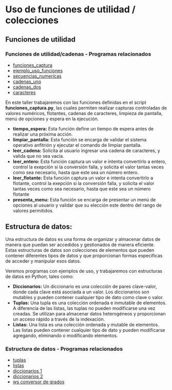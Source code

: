 # Uso de funciones de utilidad / colecciones

## Funciones de utilidad

### Funciones de utilidad/cadenas - Programas relacionados

* [funciones_captura](funciones_captura.py)
* [ejemplo_uso_funciones](1_ejemplo_uso_funciones.py)
* [secuencias_numericas](2_secuencias_numericas.py)
* [cadenas_uno](3_cadenas_uno.py)
* [cadenas_dos](4_cadenas_dos.py)
* [caracteres](5_caracteres.py)


En este taller trabajaremos con las funciones definidas en el script **funciones_captura.py**, las cuales permiten realizar capturas controladas de valores numéricos, flotantes, cadenas de caracteres, limpieza de pantalla, menú de opciones y espera en la ejecución.

* **tiempo_espera:** Esta función define un tiempo de espera antes de realizar una próxima acción.
* **limpiar_pantalla:** Esta función se encarga de validar el sistema operativo anfitrión y ejecutar el comando de limpiar pantalla.
* **leer_cadena:** Solicita al usuario ingresar una cadena de caracteres, y valida que no sea vacía.
* **leer_entero:** Esta función captura un valor e intenta convertirlo a entero, control la exepción si la conversión falla, y solicita el valor tantas veces como sea necesario, hasta que este sea un número entero.
* **leer_flotante:** Esta función captura un valor e intenta convertirlo a flotante, control la exepción si la conversión falla, y solicita el valor tantas veces como sea necesario, hasta que este sea un número flotante
* **presenta_menu:** Esta función se encarga de presentar un menú de opciones al usuario y validar que su elección este dentro del rango de valores permitidos.

## Estructura de datos:
Una estructura de datos es una forma de organizar y almacenar datos de manera que puedan ser accedidos y gestionados de manera eficiente. Estas estructuras de datos son colecciones de elementos que pueden contener diferentes tipos de datos y que proporcionan formas específicas de acceder y manipular esos datos.

Veremos programas con ejemplos de uso, y trabajaremos con estructuras de datos en Python, tales como:

* **Diccionarios:** Un diccionario es una colección de pares clave-valor, donde cada clave está asociada a un valor. Los diccionarios son mutables y pueden contener cualquier tipo de dato como clave o valor.
* **Tuplas:** Una tupla es una colección ordenada e inmutable de elementos. A diferencia de las listas, las tuplas no pueden modificarse una vez creadas. Se utilizan para almacenar datos heterogéneos y proporcionan un acceso rápido a través de la indexación.
* **Listas:** Una lista es una colección ordenada y mutable de elementos. Las listas pueden contener cualquier tipo de dato y pueden modificarse agregando, eliminando o modificando elementos.

### Estructura de datos - Programas relacionados

* [tuplas](6_tuplas.py)
* [listas](7_listas.py)
* [diccionarios 1](8_diccionarios.py)
* [diccionarios 2](9_diccionarios.py)
* [ws conversor de grados](conversor_grados.py)
